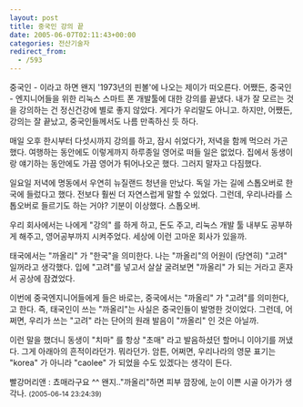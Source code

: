 ```yaml
---
layout: post
title: 중국인 강의 끝
date: 2005-06-07T02:11:43+00:00
categories: 전산기술자
redirect_from:
  - /593
---
```


중국인 - 이라고 하면 왠지 '1973년의 핀볼'에 나오는 제이가 떠오른다. 어쨌든, 중국인 - 엔지니어들을 위한 리눅스 스마트 폰 개발툴에 대한 강의를 끝냈다. 내가 잘 모르는 것을 강의하는 건 정신건강에 별로 좋지 않았다. 게다가 우리말도 아니고. 하지만, 어쨌든, 강의는 잘 끝났고, 중국인들께서도 나름 만족하신 듯 하다.

매일 오후 한시부터 다섯시까지 강의를 하고, 잠시 쉬었다가, 저녁을 함께 먹으러 가곤 했다. 여행하는 동안에도 이렇게까지 하루종일 영어로 떠들 일은 없었다. 집에서 동생이랑 얘기하는 동안에도 가끔 영어가 튀어나오곤 했다. 그러지 말자고 다짐했다.

일요일 저녁에 명동에서 우연히 뉴질랜드 청년을 만났다. 독일 가는 길에 스톱오버로 한국에 들렀다고 했다. 전보다 훨씬 더 자연스럽게 말할 수 있었다. 그런데, 우리나라를 스톱오버로 들르기도 하는 거야? 기분이 이상했다. 스톱오버.

우리 회사에서는 나에게 "강의" 를 하게 하고, 돈도 주고, 리눅스 개발 툴 내부도 공부하게 해주고, 영어공부까지 시켜주었다. 세상에 이런 고마운 회사가 있을까.

태국에서는 "까올리" 가 "한국"을 의미한다. 나는 "까올리"의 어원이 (당연히) "고려" 일꺼라고 생각했다. 입에 "고려"를 넣고서 살살 굴려보면 "까올리" 가 되는 거라고 혼자서 공상에 잠겼었다.

이번에 중국엔지니어들에게 들은 바로는, 중국에서는 "까올리" 가 "고려"를 의미한다, 고 한다. 즉, 태국인이 쓰는 "까올리"는 사실은 중국인들이 발명한 것이었다. 그런데, 어쩌면, 우리가 쓰는 "고려" 라는 단어의 원래 발음이 "까올리" 인 것은 아닐까.

이런 말을 했더니 동생이 "치마" 를 항상 "초매" 라고 발음하셨던 할머니 이야기를 꺼냈다. 그게 아래아의 흔적이라던가. 뭐라던가. 암튼, 어쩌면, 우리나라의 영문 표기는 "korea" 가 아니라 "caolee" 가 되었을 수도 있겠다는 생각이 든다.
<div id=comments>
<div class=comment>
<!--- cmt:1012 --->
<!--- mail: --->
<!--- parent:0 --->
빨강머리앤 : 
쵸매라구요 ^^ 
왠지.."까올리"하면
피부 깜장에, 눈이 이쁜 시골 아가가 생각나.
 <small>(2005-06-14 23:24:39)</small>
</div>
</div>
